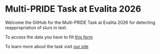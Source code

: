 # Multi-PRIDE Task at Evalita 2026

Welcome the GitHub for the Multi-PRIDE Task at Evalita 2026 for detecting reappropriation of slurs in text.

To access the data you have to fill [this form](https://forms.gle/stegvyLf7jY8T9Y48)

To learn more about the task visit [our site](https://multipride-evalita.github.io/)